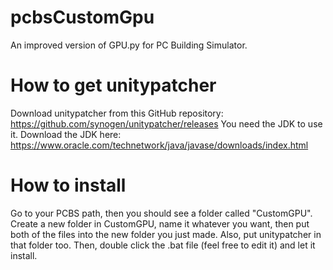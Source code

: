 # pcbsCustomGpu
An improved version of GPU.py for PC Building Simulator.
# How to get unitypatcher
Download unitypatcher from this GitHub repository: https://github.com/synogen/unitypatcher/releases
You need the JDK to use it. Download the JDK here: https://www.oracle.com/technetwork/java/javase/downloads/index.html
# How to install
Go to your PCBS path, then you should see a folder called "CustomGPU".
Create a new folder in CustomGPU, name it whatever you want, then put
both of the files into the new folder you just made. Also, put
unitypatcher in that folder too.
Then, double click the .bat file (feel free to edit it) and let it install.
